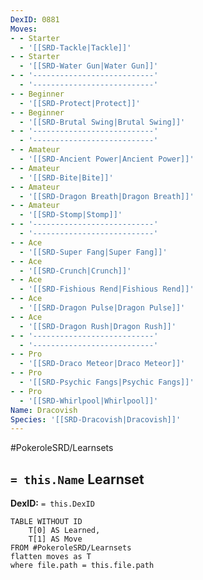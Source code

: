 ```yaml
---
DexID: 0881
Moves:
- - Starter
  - '[[SRD-Tackle|Tackle]]'
- - Starter
  - '[[SRD-Water Gun|Water Gun]]'
- - '---------------------------'
  - '---------------------------'
- - Beginner
  - '[[SRD-Protect|Protect]]'
- - Beginner
  - '[[SRD-Brutal Swing|Brutal Swing]]'
- - '---------------------------'
  - '---------------------------'
- - Amateur
  - '[[SRD-Ancient Power|Ancient Power]]'
- - Amateur
  - '[[SRD-Bite|Bite]]'
- - Amateur
  - '[[SRD-Dragon Breath|Dragon Breath]]'
- - Amateur
  - '[[SRD-Stomp|Stomp]]'
- - '---------------------------'
  - '---------------------------'
- - Ace
  - '[[SRD-Super Fang|Super Fang]]'
- - Ace
  - '[[SRD-Crunch|Crunch]]'
- - Ace
  - '[[SRD-Fishious Rend|Fishious Rend]]'
- - Ace
  - '[[SRD-Dragon Pulse|Dragon Pulse]]'
- - Ace
  - '[[SRD-Dragon Rush|Dragon Rush]]'
- - '---------------------------'
  - '---------------------------'
- - Pro
  - '[[SRD-Draco Meteor|Draco Meteor]]'
- - Pro
  - '[[SRD-Psychic Fangs|Psychic Fangs]]'
- - Pro
  - '[[SRD-Whirlpool|Whirlpool]]'
Name: Dracovish
Species: '[[SRD-Dracovish|Dracovish]]'
---
```


#PokeroleSRD/Learnsets

## `= this.Name` Learnset

**DexID:** `= this.DexID`

```dataview
TABLE WITHOUT ID
    T[0] AS Learned,
    T[1] AS Move
FROM #PokeroleSRD/Learnsets
flatten moves as T
where file.path = this.file.path
```
